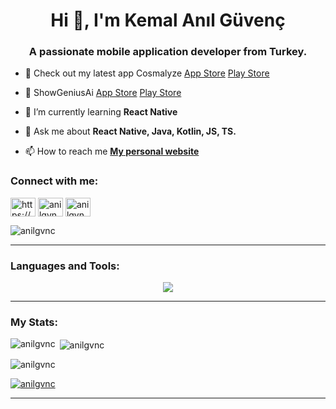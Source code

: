 <h1 align="center">Hi 👋, I'm Kemal Anıl Güvenç</h1>
<h3 align="center">A passionate mobile application developer from Turkey.</h3>


- 🔭 Check out my latest app Cosmalyze [App Store](https://apps.apple.com/tr/app/cosmalyze-cruelty-free-beauty/id6747880116) [Play Store](https://play.google.com/store/apps/details?id=com.anilgvnc.cosmalyze&hl=en_US)

- 📱 ShowGeniusAi [App Store](https://apps.apple.com/us/app/showgenius-ai-movies-tv-shows/id6677037386) [Play Store](https://play.google.com/store/apps/details?id=com.showgeniousai)

- 🌱 I’m currently learning **React Native**

- 💬 Ask me about **React Native, Java, Kotlin, JS, TS.**

- 📫 How to reach me **[My personal website](https://anilguvenc.web.app)**

<h3 align="left">Connect with me:</h3>
<p align="left">
<a href="https://www.linkedin.com/in/kemal-an%c4%b1l-g%c3%bcven%c3%a7/" target="blank"><img align="center" src="https://raw.githubusercontent.com/rahuldkjain/github-profile-readme-generator/master/src/images/icons/Social/linked-in-alt.svg" alt="https://www.linkedin.com/in/kemal-an%c4%b1l-g%c3%bcven%c3%a7/" height="30" width="40" /></a>
<a href="https://stackoverflow.com/users/22662866/anilgvnc" target="blank"><img align="center" src="https://raw.githubusercontent.com/rahuldkjain/github-profile-readme-generator/master/src/images/icons/Social/stack-overflow.svg" alt="anilgvnc" height="30" width="40" /></a>
<a href="https://www.hackerrank.com/anilgvnc?hr_r=1" target="blank"><img align="center" src="https://raw.githubusercontent.com/rahuldkjain/github-profile-readme-generator/master/src/images/icons/Social/hackerrank.svg" alt="anilgvnc" height="30" width="40" /></a>
</p>
<p align="left"> <img src="https://komarev.com/ghpvc/?username=anilgvnc&label=Profile%20views&color=0e75b6&style=flat" alt="anilgvnc" /> </p>

---

<h3 align="left">Languages and Tools:</h3>
<p align="center">
  <a href="https://github.com/Anilgvnc?tab=repositories">
    <img src="https://skillicons.dev/icons?i=react,js,ts,cs,java,kotlin" />
  </a>
</p>

---
<h3 align="left">My Stats:</h3>
<p><img align="left" src="https://github-readme-stats.vercel.app/api/top-langs?username=anilgvnc&show_icons=true&theme=dark&title_color=ff813f&bg_color=000000&locale=en&layout=compact" alt="anilgvnc" /></p>

<p>&nbsp;<img align="center" src="https://github-readme-stats.vercel.app/api?username=anilgvnc&show_icons=true&theme=dark&title_color=ff813f&bg_color=000000&locale=en" alt="anilgvnc" /></p>

<p><img align="center" src="https://github-readme-streak-stats.herokuapp.com/?user=anilgvnc&theme=dark" alt="anilgvnc" /></p>

<p align="left"> <a href="https://github.com/ryo-ma/github-profile-trophy"><img src="https://github-profile-trophy.vercel.app/?username=anilgvnc" alt="anilgvnc" /></a> </p>

---
